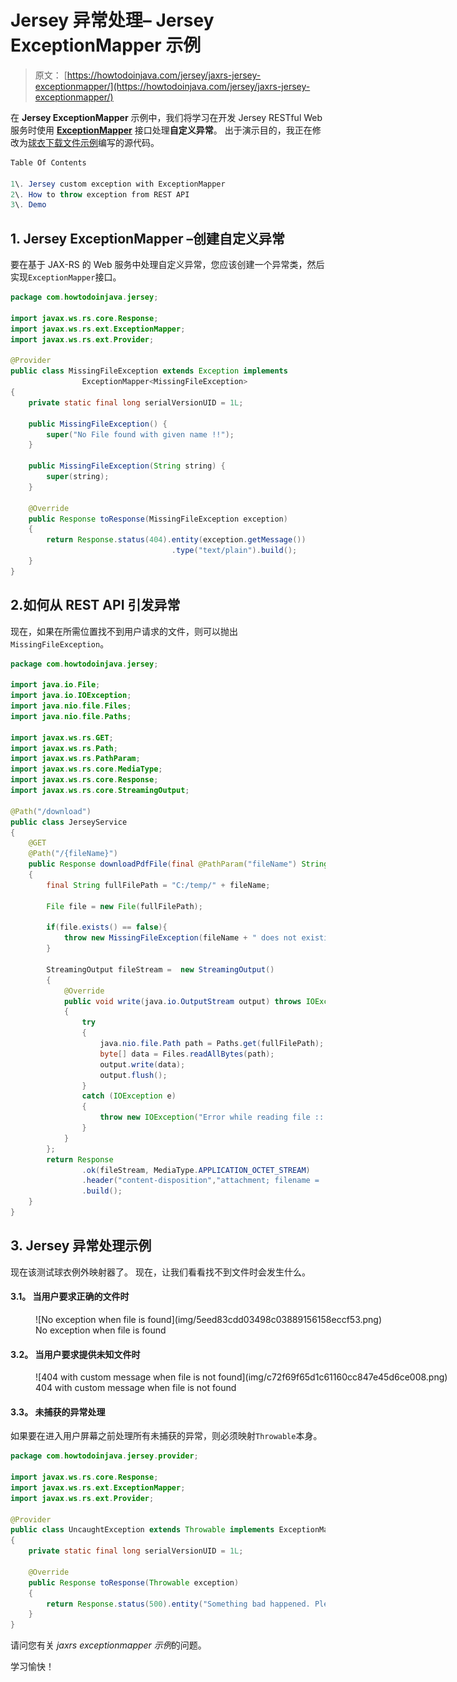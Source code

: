 # Jersey 异常处理– Jersey ExceptionMapper 示例

> 原文： [https://howtodoinjava.com/jersey/jaxrs-jersey-exceptionmapper/](https://howtodoinjava.com/jersey/jaxrs-jersey-exceptionmapper/)

在 **Jersey ExceptionMapper** 示例中，我们将学习在开发 Jersey RESTful Web 服务时使用 **[ExceptionMapper](https://docs.oracle.com/javaee/7/api/javax/ws/rs/ext/ExceptionMapper.html)** 接口处理**自定义异常**。 出于演示目的，我正在修改为[球衣下载文件示例](//howtodoinjava.com/jersey/jax-rs-jersey-2-file-download-example-using-streamingoutput/)编写的源代码。

```java
Table Of Contents

1\. Jersey custom exception with ExceptionMapper
2\. How to throw exception from REST API
3\. Demo
```

## 1\. Jersey ExceptionMapper –创建自定义异常

要在基于 JAX-RS 的 Web 服务中处理自定义异常，您应该创建一个异常类，然后实现`ExceptionMapper`接口。

```java
package com.howtodoinjava.jersey;

import javax.ws.rs.core.Response;
import javax.ws.rs.ext.ExceptionMapper;
import javax.ws.rs.ext.Provider;

@Provider
public class MissingFileException extends Exception implements
				ExceptionMapper<MissingFileException> 
{
	private static final long serialVersionUID = 1L;

	public MissingFileException() {
		super("No File found with given name !!");
	}

	public MissingFileException(String string) {
		super(string);
	}

	@Override
	public Response toResponse(MissingFileException exception) 
	{
		return Response.status(404).entity(exception.getMessage())
									.type("text/plain").build();
	}
}

```

## 2.如何从 REST API 引发异常

现在，如果在所需位置找不到用户请求的文件，则可以抛出`MissingFileException`。

```java
package com.howtodoinjava.jersey;

import java.io.File;
import java.io.IOException;
import java.nio.file.Files;
import java.nio.file.Paths;

import javax.ws.rs.GET;
import javax.ws.rs.Path;
import javax.ws.rs.PathParam;
import javax.ws.rs.core.MediaType;
import javax.ws.rs.core.Response;
import javax.ws.rs.core.StreamingOutput;

@Path("/download")
public class JerseyService 
{
	@GET
	@Path("/{fileName}")
	public Response downloadPdfFile(final @PathParam("fileName") String fileName) throws MissingFileException
	{
		final String fullFilePath = "C:/temp/" + fileName;

		File file = new File(fullFilePath);

		if(file.exists() == false){
			throw new MissingFileException(fileName + " does not existing on this server !!");
		}

		StreamingOutput fileStream =  new StreamingOutput()
		{
			@Override
			public void write(java.io.OutputStream output) throws IOException
			{
				try 
				{
					java.nio.file.Path path = Paths.get(fullFilePath);
					byte[] data = Files.readAllBytes(path);
					output.write(data);
					output.flush();
				} 
				catch (IOException e) 
				{
					throw new IOException("Error while reading file :: '"+fileName+"' !!");
				}
			}
		};
		return Response
	            .ok(fileStream, MediaType.APPLICATION_OCTET_STREAM)
	            .header("content-disposition","attachment; filename = '"+fileName)
	            .build();
	}
}

```

## 3\. Jersey 异常处理示例

现在该测试球衣例外映射器了。 现在，让我们看看找不到文件时会发生什么。

#### 3.1。 当用户要求正确的文件时

<figure aria-describedby="caption-attachment-4951" class="wp-caption aligncenter" id="attachment_4951" style="width: 700px">![No exception when file is found](img/5eed83cdd03498c03889156158eccf53.png)

<figcaption class="wp-caption-text" id="caption-attachment-4951">No exception when file is found</figcaption>

</figure>

#### 3.2。 当用户要求提供未知文件时

<figure aria-describedby="caption-attachment-4952" class="wp-caption aligncenter" id="attachment_4952" style="width: 700px">![404 with custom message when file is not found](img/c72f69f65d1c61160cc847e45d6ce008.png)

<figcaption class="wp-caption-text" id="caption-attachment-4952">404 with custom message when file is not found</figcaption>

</figure>

#### 3.3。 未捕获的异常处理

如果要在进入用户屏幕之前处理所有未捕获的异常，则必须映射`Throwable`本身。

```java
package com.howtodoinjava.jersey.provider;

import javax.ws.rs.core.Response;
import javax.ws.rs.ext.ExceptionMapper;
import javax.ws.rs.ext.Provider;

@Provider
public class UncaughtException extends Throwable implements ExceptionMapper<Throwable>
{
    private static final long serialVersionUID = 1L;

    @Override
    public Response toResponse(Throwable exception)
    {
        return Response.status(500).entity("Something bad happened. Please try again !!").type("text/plain").build();
    }
}

```

请问您有关 *jaxrs exceptionmapper 示例*的问题。

学习愉快！